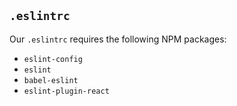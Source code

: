## `.eslintrc`

Our `.eslintrc` requires the following NPM packages:

- `eslint-config`
- `eslint`
- `babel-eslint`
- `eslint-plugin-react`
